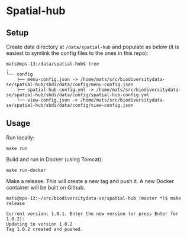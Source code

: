 # Spatial-hub

## Setup

Create data directory at `/data/spatial-hub` and populate as below (it is easiest to symlink the config files to the ones in this repo):
```
mats@xps-13:/data/spatial-hub$ tree
.
└── config
    ├── menu-config.json -> /home/mats/src/biodiversitydata-se/spatial-hub/sbdi/data/config/menu-config.json
    ├── spatial-hub-config.yml -> /home/mats/src/biodiversitydata-se/spatial-hub/sbdi/data/config/spatial-hub-config.yml
    └── view-config.json -> /home/mats/src/biodiversitydata-se/spatial-hub/sbdi/data/config/view-config.json
```

## Usage

Run locally:
```
make run
```

Build and run in Docker (using Tomcat):
```
make run-docker
```

Make a release. This will create a new tag and push it. A new Docker container will be built on Github.
```
mats@xps-13:~/src/biodiversitydata-se/spatial-hub (master *)$ make release

Current version: 1.0.1. Enter the new version (or press Enter for 1.0.2): 
Updating to version 1.0.2
Tag 1.0.2 created and pushed.
```
